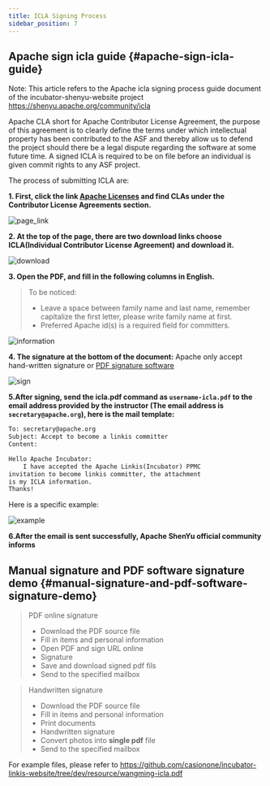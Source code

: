 ```yaml
---
title: ICLA Signing Process
sidebar_position: 7
---
```


## Apache sign icla guide {#apache-sign-icla-guide}
Note: This article refers to the Apache icla signing process guide document of the incubator-shenyu-website project https://shenyu.apache.org/community/icla

Apache CLA short for Apache Contributor License Agreement, the purpose of this agreement is to clearly define the terms under which intellectual property has been contributed to the ASF and thereby allow us to defend the project should there be a legal dispute regarding the software at some future time.
A signed ICLA is required to be on file before an individual is given commit rights to any ASF project.

The process of submitting ICLA are:

**1. First, click the link [Apache Licenses](https://www.apache.org/licenses/#clas) and find CLAs under the Contributor License Agreements section.**

![page_link](https://user-images.githubusercontent.com/29391030/153529738-96f3f75a-41e5-4947-b290-c4ea29b101f1.png)

**2. At the top of the page, there are two download links choose ICLA(Individual Contributor License Agreement) and download it.**

![download](https://user-images.githubusercontent.com/29391030/153529788-a874aab9-786b-4131-a388-c0b5e31bdb8a.png)

**3. Open the PDF, and fill in the following columns in English.**

> To be noticed:
> - Leave a space between family name and last name, remember capitalize the first letter, please write family name at first.
> - Preferred Apache id(s) is a required field for committers.

![information](https://user-images.githubusercontent.com/7869972/172194397-deca4649-32c1-4584-8525-2a387ca80ac6.png)

**4. The signature at the bottom of the document:**
Apache only accept hand-written signature or [PDF signature software](https://smallpdf.com/cn/sign-pdf)

![sign](https://user-images.githubusercontent.com/29391030/153529853-e6869cd4-7193-4403-8ebe-3d5b65e1d310.png)

**5.After signing, send the icla.pdf command as `username-icla.pdf` to the email address provided by the instructor (The email address is `secretary@apache.org`), here is the mail template:**

```html
To: secretary@apache.org
Subject: Accept to become a linkis committer
Content:

Hello Apache Incubator:
    I have accepted the Apache Linkis(Incubator) PPMC 
invitation to become linkis committer, the attachment 
is my ICLA information.
Thanks!
```

Here is a specific example:

![example](../static/img/community/email-example.png)

**6.After the email is sent successfully, Apache ShenYu official community informs**

## Manual signature and PDF software signature demo {#manual-signature-and-pdf-software-signature-demo}

> PDF online signature
> - Download the PDF source file
> - Fill in items and personal information
> - Open PDF and sign URL online
> - Signature
> - Save and download signed pdf fils
> - Send to the specified mailbox

> Handwritten signature
> - Download the PDF source file
> - Fill in items and personal information
> - Print documents
> - Handwritten signature
> - Convert photos into **single pdf** file
> - Send to the specified mailbox

For example files, please refer to https://github.com/casionone/incubator-linkis-website/tree/dev/resource/wangming-icla.pdf